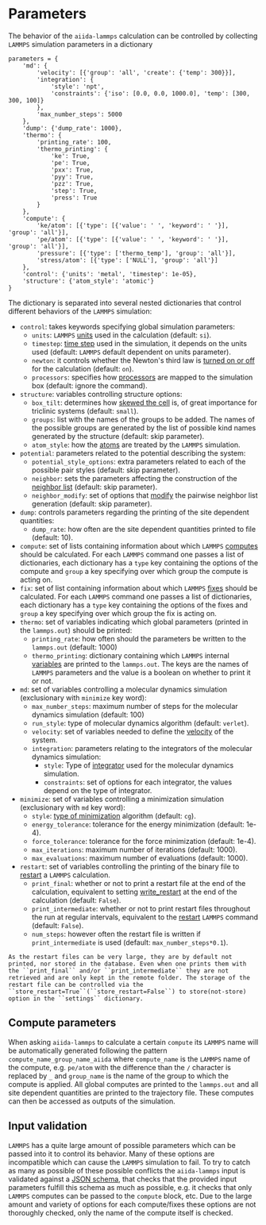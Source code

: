 # Parameters

The behavior of the ``aiida-lammps`` calculation can be controlled by collecting ``LAMMPS`` simulation parameters in a dictionary

```{code-block} python
parameters = {
    'md': {
        'velocity': [{'group': 'all', 'create': {'temp': 300}}],
        'integration': {
            'style': 'npt',
            'constraints': {'iso': [0.0, 0.0, 1000.0], 'temp': [300, 300, 100]}
        },
        'max_number_steps': 5000
    },
    'dump': {'dump_rate': 1000},
    'thermo': {
        'printing_rate': 100,
        'thermo_printing': {
            'ke': True,
            'pe': True,
            'pxx': True,
            'pyy': True,
            'pzz': True,
            'step': True,
            'press': True
        }
    },
    'compute': {
        'ke/atom': [{'type': [{'value': ' ', 'keyword': ' '}], 'group': 'all'}],
        'pe/atom': [{'type': [{'value': ' ', 'keyword': ' '}], 'group': 'all'}],
        'pressure': [{'type': ['thermo_temp'], 'group': 'all'}],
        'stress/atom': [{'type': ['NULL'], 'group': 'all'}]
    },
    'control': {'units': 'metal', 'timestep': 1e-05},
    'structure': {'atom_style': 'atomic'}
}
```

The dictionary is separated into several nested dictionaries that control different behaviors of the ``LAMMPS`` simulation:
- ``control``: takes keywords specifying global simulation parameters:
    * ``units``: ``LAMMPS`` [units](https://docs.lammps.org/units.html) used in the calculation (default: ``si``).
    * ``timestep``: [time step](https://docs.lammps.org/timestep.html) used in the simulation, it depends on the units used (default: ``LAMMPS`` default dependent on units parameter).
    * ``newton``: it controls whether the Newton's third law is [turned on or off](https://docs.lammps.org/newton.html) for the calculation (default: ``on``).
    * ``processors``: specifies how [processors](https://docs.lammps.org/processors.html) are mapped to the simulation box (default: ignore the command).
- ``structure``: variables controlling structure options:
    * ``box_tilt``: determines how [skewed the cell](https://docs.lammps.org/box.html) is, of great importance for triclinic systems (default: ``small``).
    * ``groups``: list with the names of the groups to be added. The names of the possible groups are generated by the list of possible kind names generated by the structure (default: skip parameter).
    * ``atom_style``: how the [atoms](https://docs.lammps.org/atom_style.html) are treated by the ``LAMMPS`` simulation.
- ``potential``: parameters related to the potential describing the system:
    * ``potential_style_options``: extra parameters related to each of the possible pair styles (default: skip parameter).
    * ``neighbor``: sets the parameters affecting the construction of the [neighbor list](https://docs.lammps.org/neighbor.html) (default: skip parameter).
    * ``neighbor_modify``: set of options that [modify](https://docs.lammps.org/neigh_modify.html) the pairwise neighbor list generation (default: skip parameter).
- ``dump``: controls parameters regarding the printing of the site dependent quantities:
    * ``dump_rate``: how often are the site dependent quantities printed to file (default: 10).
- ``compute``: set of lists containing information about which ``LAMMPS`` [computes](https://docs.lammps.org/compute.html) should be calculated. For each ``LAMMPS`` command one passes a list of dictionaries, each dictionary has a ``type`` key containing the options of the compute and ``group`` a key specifying over which group the compute is acting on.
- ``fix``: set of list containing information about which ``LAMMPS`` [fixes](https://docs.lammps.org/fix.html) should be calculated.  For each ``LAMMPS`` command one passes a list of dictionaries, each dictionary has a ``type`` key containing the options of the fixes and ``group`` a key specifying over which group the fix is acting on.
- ``thermo``: set of variables indicating which global parameters (printed in the ``lammps.out``) should be printed:
    * ``printing_rate``: how often should the parameters be written to the ``lammps.out`` (default: 1000)
    * ``thermo_printing``: dictionary containing which ``LAMMPS`` internal [variables](https://docs.lammps.org/thermo_style.html) are printed to the ``lammps.out``. The keys are the names of ``LAMMPS`` parameters and the value is a boolean on whether to print it or not.
- ``md``: set of variables controlling a molecular dynamics simulation (exclusionary with ``minimize`` key word):
    * ``max_number_steps``: maximum number of steps for the molecular dynamics simulation (default: 100)
    * ``run_style``: type of molecular dynamics algorithm (default: ``verlet``).
    * ``velocity``: set of variables needed to define the [velocity](https://docs.lammps.org/velocity.html) of the system.
    * ``integration``: parameters relating to the integrators of the molecular dynamics simulation:
        - ``style``: Type of [integrator](https://docs.lammps.org/fixes.html) used for the molecular dynamics simulation.
        - ``constraints``: set of options for each integrator, the values depend on the type of integrator.
- ``minimize``: set of variables controlling a minimization simulation (exclusionary with ``md`` key word):
    * ``style``: [type of minimization](https://docs.lammps.org/min_style.html) algorithm (default: ``cg``).
    * ``energy_tolerance``: tolerance for the energy minimization (default: 1e-4).
    * ``force_tolerance``: tolerance for the force minimization (default: 1e-4).
    * ``max_iterations``: maximum number of iterations (default: 1000).
    * ``max_evaluations``: maximum number of evaluations (default: 1000).
- ``restart``: set of variables controlling the printing of the binary file to [restart](https://docs.lammps.org/Howto_restart.html)  a ``LAMMPS`` calculation.
    * ``print_final``: whether or not to print a restart file at the end of the calculation, equivalent to setting [write_restart](https://docs.lammps.org/write_restart.html) at the end of the calculation (default: ``False``).
    * ``print_intermediate``: whether or not to print restart files throughout the run at regular intervals, equivalent to the [restart](https://docs.lammps.org/restart.html) ``LAMMPS`` command (default: ``False``).
    * ``num_steps``: however often the restart file is written if ``print_intermediate`` is used (default: ``max_number_steps*0.1``).

```{note}
As the restart files can be very large, they are by default not printed, nor stored in the database. Even when one prints them with the ``print_final`` and/or ``print_intermediate`` they are not retrieved and are only kept in the remote folder. The storage of the restart file can be controlled via the ``store_restart=True``(``store_restart=False``) to store(not-store) option in the ``settings`` dictionary.
```
## Compute parameters
When asking ``aiida-lammps`` to calculate a certain ``compute`` its ``LAMMPS`` name will be automatically generated following the pattern ``compute_name_group_name_aiida`` where ``compute_name`` is the ``LAMMPS`` name of the compute, e.g. ``pe/atom`` with the difference than the ``/`` character is replaced by ``_`` and ``group_name`` is the name of the group to which the compute is applied. All global computes are printed to the ``lammps.out`` and all site dependent quantities are printed to the trajectory file. These computes can then be accessed as outputs of the simulation.

## Input validation
``LAMMPS`` has a quite large amount of possible parameters which can be passed into it to control its behavior. Many of these options are incompatible which can cause the ``LAMMPS`` simulation to fail. To try to catch as many as possible of these possible conflicts the ``aiida-lammps`` input is validated against a [JSON schema](https://json-schema.org/understanding-json-schema/index.html), that checks that the provided input parameters fulfill this schema as much as possible, e.g. it checks that only ``LAMMPS`` computes can be passed to the ``compute`` block, etc. Due to the large amount and variety of options for each compute/fixes these options are not thoroughly checked, only the name of the compute itself is checked.
